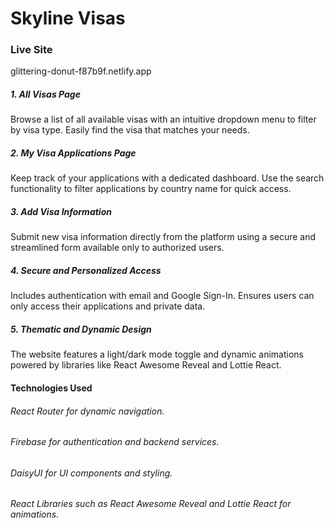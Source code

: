 # Skyline Visas
### Live Site
 glittering-donut-f87b9f.netlify.app

##### 1. All Visas Page
Browse a list of all available visas with an intuitive dropdown menu to filter by visa type. Easily find the visa that matches your needs.


##### 2. My Visa Applications Page
Keep track of your applications with a dedicated dashboard. Use the search functionality to filter applications by country name for quick access.

##### 3. Add Visa Information
Submit new visa information directly from the platform using a secure and streamlined form available only to authorized users.


##### 4. Secure and Personalized Access
Includes authentication with email and Google Sign-In. Ensures users can only access their applications and private data.


##### 5. Thematic and Dynamic Design
The website features a light/dark mode toggle and dynamic animations powered by libraries like React Awesome Reveal and Lottie React.




#### Technologies Used
###### React Router for dynamic navigation.
###### Firebase for authentication and backend services.
###### DaisyUI for UI components and styling.
###### React Libraries such as React Awesome Reveal and Lottie React for animations.

